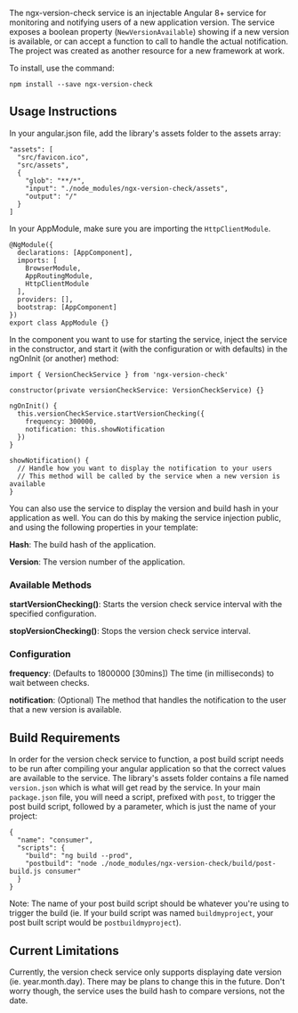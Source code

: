 The ngx-version-check service is an injectable Angular 8+ service for monitoring and notifying users of a new application version. The service exposes a boolean property (`NewVersionAvailable`) showing if a new version is available, or can accept a function to call to handle the actual notification. The project was created as another resource for a new framework at work.

To install, use the command:

`npm install --save ngx-version-check`

## Usage Instructions

In your angular.json file, add the library's assets folder to the assets array:

```
"assets": [
  "src/favicon.ico",
  "src/assets",
  {
    "glob": "**/*",
    "input": "./node_modules/ngx-version-check/assets",
    "output": "/"
  }
]
```

In your AppModule, make sure you are importing the `HttpClientModule`.

```
@NgModule({
  declarations: [AppComponent],
  imports: [
    BrowserModule,
    AppRoutingModule,
    HttpClientModule
  ],
  providers: [],
  bootstrap: [AppComponent]
})
export class AppModule {}
```

In the component you want to use for starting the service, inject the service in the constructor, and start it (with the configuration or with defaults) in the ngOnInit (or another) method:

```
import { VersionCheckService } from 'ngx-version-check'
```

```
constructor(private versionCheckService: VersionCheckService) {}

ngOnInit() {
  this.versionCheckService.startVersionChecking({
    frequency: 300000,
    notification: this.showNotification
  })
}

showNotification() {
  // Handle how you want to display the notification to your users
  // This method will be called by the service when a new version is available
}
```

You can also use the service to display the version and build hash in your application as well. You can do this by making the service injection public, and using the following properties in your template:

**Hash**: The build hash of the application.

**Version**: The version number of the application.

### Available Methods

**startVersionChecking()**: Starts the version check service interval with the specified configuration.

**stopVersionChecking()**: Stops the version check service interval.

### Configuration

**frequency**: (Defaults to 1800000 [30mins]) The time (in milliseconds) to wait between checks.

**notification**: (Optional) The method that handles the notification to the user that a new version is available.

## Build Requirements

In order for the version check service to function, a post build script needs to be run after compiling your angular application so that the correct values are available to the service. The library's assets folder contains a file named `version.json` which is what will get read by the service. In your main `package.json` file, you will need a script, prefixed with `post`, to trigger the post build script, followed by a parameter, which is just the name of your project:

```
{
  "name": "consumer",
  "scripts": {
    "build": "ng build --prod",
    "postbuild": "node ./node_modules/ngx-version-check/build/post-build.js consumer"
  }
}
```

Note: The name of your post build script should be whatever you're using to trigger the build (ie. If your build script was named `buildmyproject`, your post built script would be `postbuildmyproject`).

## Current Limitations

Currently, the version check service only supports displaying date version (ie. year.month.day). There may be plans to change this in the future. Don't worry though, the service uses the build hash to compare versions, not the date.
